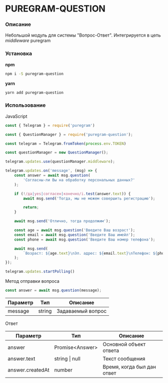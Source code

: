 # PUREGRAM-QUESTION
### Описание
Небольшой модуль для системы "Вопрос-Ответ".
Интегрируется в цепь *middleware* puregram

### Установка
**npm**
```bash
npm i -S puregram-question
```

**yarn**
```bash
yarn add puregram-question
```

### Использование
JavaScript

```js
const { Telegram } = require('puregram')

const { QuestionManager } = require('puregram-question');

const telegram = Telegram.fromToken(process.env.TOKEN)

const questionManager = new QuestionManager();

telegram.updates.use(questionManager.middleware);

telegram.updates.on('message', (msg) => {
    const answer = await msg.question(
        'Согласны-ли Вы на обработку персональных данных?'
    );

    if (!/да|yes|согласен|конечно/i.test(answer.text)) {
        await msg.send('Тогда, мы не можем совершить регистрацию');

        return;
    }

    await msg.send('Отлично, тогда продолжим');

    const age = await msg.question('Введите Ваш возраст');
    const email = await msg.question('Введите Ваш имейл');
    const phone = await msg.question('Введите Ваш номер телефона');

    await msg.send(
        `Возраст: ${age.text}\nЭл. адрес: ${email.text}\nТелефон: ${phone.text}`
    );
});

telegram.updates.startPolling()
```

Метод отправки вопроса

```js
const answer = await msg.question(message);
```

|Параметр|Тип|Описание|
|-|-|-|
|message|string|Задаваемый вопрос|

Ответ

|Параметр|Тип|Описание|
|-|-|-|
|answer|Promise\<Answer\>|Основной объект ответа|
|answer.text|string \| null|Текст сообщения|
|answer.createdAt|number|Время, когда был дан ответ|

